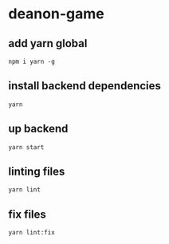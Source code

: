 # deanon-game

## add yarn global
```
npm i yarn -g
```
## install backend dependencies
```
yarn
```
## up backend
```
yarn start
```
## linting files
```
yarn lint
```
## fix files
```
yarn lint:fix
```